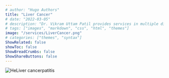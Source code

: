 ```yaml
---
# author: "Hugo Authors"
title: "Liver Cancer"
# date: "2022-03-05"
# description: "Dr. Vikram Uttam Patil provides services in multiple disorders"
# tags: ["images", "markdown", "css", "html", "themes"]
image: "/services/LiverCancer.png"
# categories: ["themes", "syntax"]
ShowRelated: false
showToc: false
ShowBreadCrumbs: false
ShowShareButtons: false
---
```


![HeLiver cancerpatitis](/services/LiverCancer.png)

